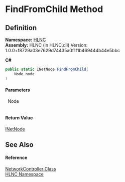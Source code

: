 # FindFromChild Method




## Definition
**Namespace:** <a href="N_HLNC">HLNC</a>  
**Assembly:** HLNC (in HLNC.dll) Version: 1.0.0+f8729a03e7629d74435a0f1f1b469444b44e5bbc

**C#**
``` C#
public static INetNode FindFromChild(
	Node node
)
```



#### Parameters
<dl><dt>  Node</dt><dd> </dd></dl>

#### Return Value
<a href="T_HLNC_INetNode">INetNode</a>

## See Also


#### Reference
<a href="T_HLNC_NetworkController">NetworkController Class</a>  
<a href="N_HLNC">HLNC Namespace</a>  

